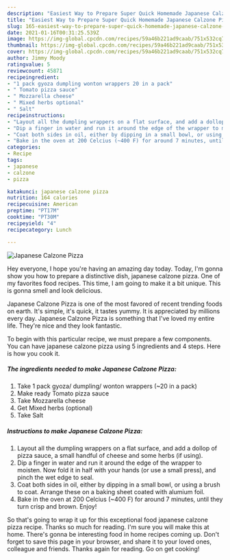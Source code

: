 ```yaml
---
description: "Easiest Way to Prepare Super Quick Homemade Japanese Calzone Pizza"
title: "Easiest Way to Prepare Super Quick Homemade Japanese Calzone Pizza"
slug: 165-easiest-way-to-prepare-super-quick-homemade-japanese-calzone-pizza
date: 2021-01-16T00:31:25.539Z
image: https://img-global.cpcdn.com/recipes/59a46b221ad9caab/751x532cq70/japanese-calzone-pizza-recipe-main-photo.jpg
thumbnail: https://img-global.cpcdn.com/recipes/59a46b221ad9caab/751x532cq70/japanese-calzone-pizza-recipe-main-photo.jpg
cover: https://img-global.cpcdn.com/recipes/59a46b221ad9caab/751x532cq70/japanese-calzone-pizza-recipe-main-photo.jpg
author: Jimmy Moody
ratingvalue: 5
reviewcount: 45871
recipeingredient:
- "1 pack gyoza dumpling wonton wrappers 20 in a pack"
- " Tomato pizza sauce"
- " Mozzarella cheese"
- " Mixed herbs optional"
- " Salt"
recipeinstructions:
- "Layout all the dumpling wrappers on a flat surface, and add a dollop of pizza sauce, a small handful of cheese and some herbs (if using)."
- "Dip a finger in water and run it around the edge of the wrapper to moisten. Now fold it in half with your hands (or use a small press), and pinch the wet edge to seal."
- "Coat both sides in oil, either by dipping in a small bowl, or using a brush to coat. Arrange these on a baking sheet coated with alumium foil."
- "Bake in the oven at 200 Celcius (~400 F) for around 7 minutes, until they turn crisp and brown. Enjoy!"
categories:
- Recipe
tags:
- japanese
- calzone
- pizza

katakunci: japanese calzone pizza 
nutrition: 164 calories
recipecuisine: American
preptime: "PT17M"
cooktime: "PT30M"
recipeyield: "4"
recipecategory: Lunch

---
```



![Japanese Calzone Pizza](https://img-global.cpcdn.com/recipes/59a46b221ad9caab/751x532cq70/japanese-calzone-pizza-recipe-main-photo.jpg)

Hey everyone, I hope you're having an amazing day today. Today, I'm gonna show you how to prepare a distinctive dish, japanese calzone pizza. One of my favorites food recipes. This time, I am going to make it a bit unique. This is gonna smell and look delicious.

Japanese Calzone Pizza is one of the most favored of recent trending foods on earth. It's simple, it's quick, it tastes yummy. It is appreciated by millions every day. Japanese Calzone Pizza is something that I've loved my entire life. They're nice and they look fantastic.




To begin with this particular recipe, we must prepare a few components. You can have japanese calzone pizza using 5 ingredients and 4 steps. Here is how you cook it.

<!--inarticleads1-->

##### The ingredients needed to make Japanese Calzone Pizza:

1. Take 1 pack gyoza/ dumpling/ wonton wrappers (~20 in a pack)
1. Make ready  Tomato pizza sauce
1. Take  Mozzarella cheese
1. Get  Mixed herbs (optional)
1. Take  Salt




<!--inarticleads2-->

##### Instructions to make Japanese Calzone Pizza:

1. Layout all the dumpling wrappers on a flat surface, and add a dollop of pizza sauce, a small handful of cheese and some herbs (if using).
1. Dip a finger in water and run it around the edge of the wrapper to moisten. Now fold it in half with your hands (or use a small press), and pinch the wet edge to seal.
1. Coat both sides in oil, either by dipping in a small bowl, or using a brush to coat. Arrange these on a baking sheet coated with alumium foil.
1. Bake in the oven at 200 Celcius (~400 F) for around 7 minutes, until they turn crisp and brown. Enjoy!




So that's going to wrap it up for this exceptional food japanese calzone pizza recipe. Thanks so much for reading. I'm sure you will make this at home. There's gonna be interesting food in home recipes coming up. Don't forget to save this page in your browser, and share it to your loved ones, colleague and friends. Thanks again for reading. Go on get cooking!
